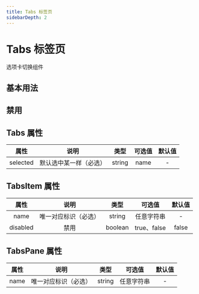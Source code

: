 ```yaml
---
title: Tabs 标签页
sidebarDepth: 2
---
```

# Tabs 标签页 
选项卡切换组件

## 基本用法
<ClientOnly>
<tabs-demo/>
</ClientOnly>

## 禁用
<ClientOnly>
<tabs-disable/>
</ClientOnly>

## Tabs 属性
|   属性   |       说明       |  类型  | 可选值 | 默认值 |
| :------: | :--------------: | :----: | :----: | :----: |
| selected | 默认选中某一样（必选） | string |  name  | - |

## TabsItem 属性
|   属性   |         说明         |  类型   |   可选值    | 默认值 |
| :------: | :------------------: | :-----: | :---------: | :----: |
|   name   | 唯一对应标识（必选） | string  | 任意字符串  |  - |
| disabled |         禁用         | boolean | true、false | false  |

## TabsPane 属性
| 属性  |         说明         |  类型  |   可选值   | 默认值 |
| :---: | :------------------: | :----: | :--------: | :----: |
| name  | 唯一对应标识（必选） | string | 任意字符串 |  - |